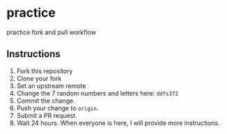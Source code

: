 # practice
practice fork and pull workflow

## Instructions
1. Fork this repository
2. Clone your fork
3. Set an upstream remote
4. Change the 7 random numbers and letters here: `ddfs372`
5. Commit the change.
6. Push your change to `origin`.
7. Submit a PR request. 
8. Wait 24 hours. When everyone is here, I will provide more instructions.
